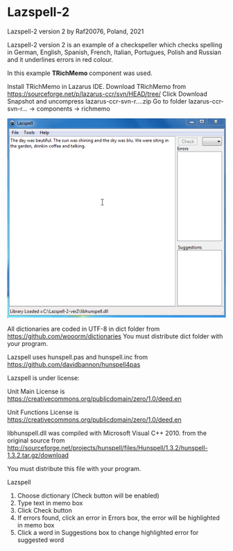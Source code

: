 # Lazspell-2

Lazspell-2 version 2 by Raf20076, Poland, 2021

Lazspell-2 version 2 is an example of a checkspeller which checks spelling in German, English, Spanish,
French, Italian, Portugues, Polish and Russian and it underlines errors in red colour.

In this example <b>TRichMemo </b> component was used.

Install TRichMemo in Lazarus IDE.
Download TRichMemo from https://sourceforge.net/p/lazarus-ccr/svn/HEAD/tree/
Click Download Snapshot and uncompress lazarus-ccr-svn-r....zip
Go to folder lazarus-ccr-svn-r... -> components -> richmemo 

<img src="https://raw.githubusercontent.com/Raf20076/Lazspell-2-version-2/main/lazspell.gif"/>

All dictionaries are coded in UTF-8 in dict folder from https://github.com/wooorm/dictionaries
You must distribute dict folder with your program.

Lazspell uses hunspell.pas and hunspell.inc from https://github.com/davidbannon/hunspell4pas

Lazspell is under license: 

Unit Main License is https://creativecommons.org/publicdomain/zero/1.0/deed.en 

Unit Functions License is https://creativecommons.org/publicdomain/zero/1.0/deed.en

libhunspell.dll was compiled with Microsoft Visual C++ 2010. from the original source from 
http://sourceforge.net/projects/hunspell/files/Hunspell/1.3.2/hunspell-1.3.2.tar.gz/download

You must distribute this file with your program. 

Lazspell

1. Choose dictionary (Check button will be enabled)
2. Type text in memo box
3. Click Check button
4. If errors found, click an error in Errors box, the error will be highlighted in memo box
5. Click a word in Suggestions box to change highlighted error for suggested word

